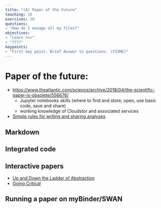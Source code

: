 ```yaml
---
title: "(A) Paper of the Future"
teaching: 10
exercises: 30
questions:
- "How do I manage all my files?"
objectives:
- "Learn >>>"
- "????"
keypoints:
- "First key point. Brief Answer to questions. (FIXME)"
---
```


# Paper of the future:
* https://www.theatlantic.com/science/archive/2018/04/the-scientific-paper-is-obsolete/556676/
    * Jupyter notebooks skills (where to find and store, open, use basic code, save and share)
    * working knowledge of Cloudstor and associated services
* [Simple rules for writing and sharing analyses](https://journals.plos.org/ploscompbiol/article?id=10.1371/journal.pcbi.1007007)

## Markdown
## Integrated code
## Interactive papers
* [Up and Down the Ladder of Abstraction](http://worrydream.com/LadderOfAbstraction/)
* [Going Critical](https://www.meltingasphalt.com/interactive/going-critical/)

## Running a paper on myBinder/SWAN